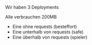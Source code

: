 Wir haben 3 Deployments

Alle verbrauchen 200MB


* Eine ohne requests (besteffort)
* Eine unterhalb von requests (safe)
* Eine überhalb von requests (spieler)
